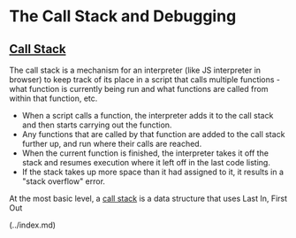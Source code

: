 # The Call Stack and Debugging

## [Call Stack](https://developer.mozilla.org/en-US/docs/Glossary/Call_stack)

The call stack is a mechanism for an interpreter (like JS interpreter in browser) to keep track of its place in a script that calls multiple functions - what function is currently being run and what functions are called from within that function, etc. 

- When a script calls a function, the interpreter adds it to the call stack and then starts carrying out the function.
- Any functions that are called by that function are added to the call stack further up, and run where their calls are reached.
- When the current function is finished, the interpreter takes it off the stack and resumes execution where it left off in the last code listing.
- If the stack takes up more space than it had assigned to it, it results in a "stack overflow" error.

At the most basic level, a [call stack](https://www.freecodecamp.org/news/understanding-the-javascript-call-stack-861e41ae61d4/) is a data structure that uses Last In, First Out

 (../index.md)